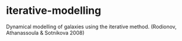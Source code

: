# iterative-modelling
Dynamical modelling of galaxies using the iterative method. (Rodionov, Athanassoula &amp; Sotnikova 2008)
